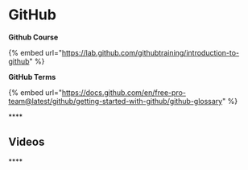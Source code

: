 # GitHub

**Github Course**

{% embed url="https://lab.github.com/githubtraining/introduction-to-github" %}

**GitHub Terms**

{% embed url="https://docs.github.com/en/free-pro-team@latest/github/getting-started-with-github/github-glossary" %}

\*\*\*\*

## **Videos**

\*\*\*\*

  


  


